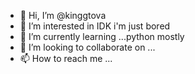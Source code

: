 - 👋 Hi, I’m @kinggtova
- 👀 I’m interested in IDK i'm just bored
- 🌱 I’m currently learning ...python mostly 
- 💞️ I’m looking to collaborate on ...
- 📫 How to reach me ...

<!---
kinggtova/kinggtova is a ✨ special ✨ repository because its `README.md` (this file) appears on your GitHub profile.
You can click the Preview link to take a look at your changes.
--->
